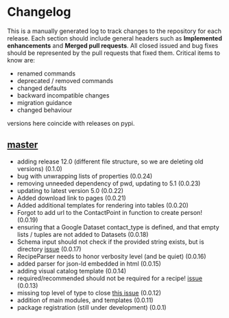 # Changelog

This is a manually generated log to track changes to the repository for each release. 
Each section should include general headers such as **Implemented enhancements** 
and **Merged pull requests**. All closed issued and bug fixes should be 
represented by the pull requests that fixed them.
Critical items to know are:

 - renamed commands
 - deprecated / removed commands
 - changed defaults
 - backward incompatible changes
 - migration guidance
 - changed behaviour

versions here coincide with releases on pypi.

## [master](https://github.com/openschemas/schemaorg/tree/master)
 - adding release 12.0 (different file structure, so we are deleting old versions) (0.1.0)
 - bug with unwrapping lists of properties (0.0.24)
 - removing unneeded dependency of pwd, updating to 5.1 (0.0.23)
 - updating to latest version 5.0 (0.0.22)
 - Added download link to pages (0.0.21)
 - Added additional templates for rendering into tables (0.0.20)
 - Forgot to add url to the ContactPoint in function to create person! (0.0.19)
 - ensuring that a Google Dataset contact_type is defined, and that empty lists / tuples are not added to Datasets (0.0.18)
 - Schema input should not check if the provided string exists, but is directory [issue](https://github.com/openschemas/schemaorg/issues/14) (0.0.17)
 - RecipeParser needs to honor verbosity level (and be quiet) (0.0.16)
 - added parser for json-ld embedded in html (0.0.15)
 - adding visual catalog template (0.0.14)
 - required/recommended should not be required for a recipe! [issue](https://github.com/openschemas/schemaorg/issues/6) (0.0.13)
 - missing top level of type to close [this issue](https://github.com/openschemas/schemaorg/issues/4) (0.0.12)
 - addition of main modules, and templates (0.0.11)
 - package registration (still under development) (0.0.1)
